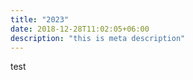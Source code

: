 ```yaml
---
title: "2023"
date: 2018-12-28T11:02:05+06:00
description: "this is meta description"
---
```


test
